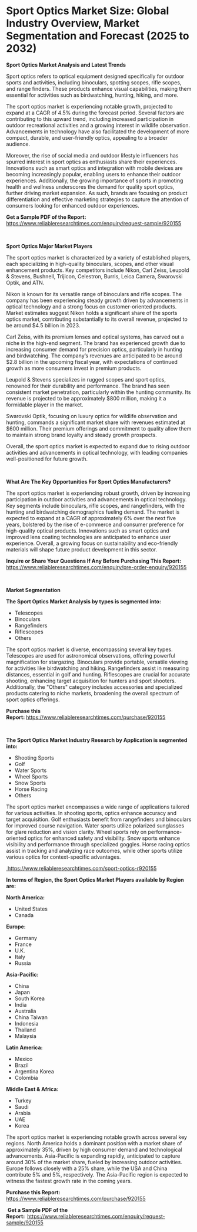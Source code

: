 <p><h1>Sport Optics Market Size: Global Industry Overview, Market Segmentation and Forecast (2025 to 2032)</h1></p><p><strong>Sport Optics Market Analysis and Latest Trends</strong></p>
<p><p>Sport optics refers to optical equipment designed specifically for outdoor sports and activities, including binoculars, spotting scopes, rifle scopes, and range finders. These products enhance visual capabilities, making them essential for activities such as birdwatching, hunting, hiking, and more.</p><p>The sport optics market is experiencing notable growth, projected to expand at a CAGR of 4.5% during the forecast period. Several factors are contributing to this upward trend, including increased participation in outdoor recreational activities and a growing interest in wildlife observation. Advancements in technology have also facilitated the development of more compact, durable, and user-friendly optics, appealing to a broader audience.</p><p>Moreover, the rise of social media and outdoor lifestyle influencers has spurred interest in sport optics as enthusiasts share their experiences. Innovations such as smart optics and integration with mobile devices are becoming increasingly popular, enabling users to enhance their outdoor experiences. Additionally, the growing importance of sports in promoting health and wellness underscores the demand for quality sport optics, further driving market expansion. As such, brands are focusing on product differentiation and effective marketing strategies to capture the attention of consumers looking for enhanced outdoor experiences.</p></p>
<p><strong>Get a Sample PDF of the Report:&nbsp;</strong> <a href="https://www.reliableresearchtimes.com/enquiry/request-sample/920155?utm_campaign=3027&utm_medium=2&utm_source=Github&utm_content=ia&utm_term=18042025&utm_id=sport-optics">https://www.reliableresearchtimes.com/enquiry/request-sample/920155</a></p>
<p>&nbsp;</p>
<p><strong>Sport Optics Major Market Players</strong></p>
<p><p>The sport optics market is characterized by a variety of established players, each specializing in high-quality binoculars, scopes, and other visual enhancement products. Key competitors include Nikon, Carl Zeiss, Leupold & Stevens, Bushnell, Trijicon, Celestron, Burris, Leica Camera, Swarovski Optik, and ATN.</p><p>Nikon is known for its versatile range of binoculars and rifle scopes. The company has been experiencing steady growth driven by advancements in optical technology and a strong focus on customer-oriented products. Market estimates suggest Nikon holds a significant share of the sports optics market, contributing substantially to its overall revenue, projected to be around $4.5 billion in 2023.</p><p>Carl Zeiss, with its premium lenses and optical systems, has carved out a niche in the high-end segment. The brand has experienced growth due to increasing consumer demand for precision optics, particularly in hunting and birdwatching. The company’s revenues are anticipated to be around $2.8 billion in the upcoming fiscal year, with expectations of continued growth as more consumers invest in premium products.</p><p>Leupold & Stevens specializes in rugged scopes and sport optics, renowned for their durability and performance. The brand has seen consistent market penetration, particularly within the hunting community. Its revenue is projected to be approximately $800 million, making it a formidable player in the market.</p><p>Swarovski Optik, focusing on luxury optics for wildlife observation and hunting, commands a significant market share with revenues estimated at $600 million. Their premium offerings and commitment to quality allow them to maintain strong brand loyalty and steady growth prospects.</p><p>Overall, the sport optics market is expected to expand due to rising outdoor activities and advancements in optical technology, with leading companies well-positioned for future growth.</p></p>
<p>&nbsp;</p>
<p><strong>What Are The Key Opportunities For Sport Optics Manufacturers?</strong></p>
<p><p>The sport optics market is experiencing robust growth, driven by increasing participation in outdoor activities and advancements in optical technology. Key segments include binoculars, rifle scopes, and rangefinders, with the hunting and birdwatching demographics fueling demand. The market is expected to expand at a CAGR of approximately 6% over the next five years, bolstered by the rise of e-commerce and consumer preference for high-quality optical products. Innovations such as smart optics and improved lens coating technologies are anticipated to enhance user experience. Overall, a growing focus on sustainability and eco-friendly materials will shape future product development in this sector.</p></p>
<p><strong>Inquire or Share Your Questions If Any Before Purchasing This Report:</strong> <a href="https://www.reliableresearchtimes.com/enquiry/pre-order-enquiry/920155?utm_campaign=3027&utm_medium=2&utm_source=Github&utm_content=ia&utm_term=18042025&utm_id=sport-optics">https://www.reliableresearchtimes.com/enquiry/pre-order-enquiry/920155</a></p>
<p>&nbsp;</p>
<p><strong>Market Segmentation</strong></p>
<p><strong>The Sport Optics Market Analysis by types is segmented into:</strong></p>
<p><ul><li>Telescopes</li><li>Binoculars</li><li>Rangefinders</li><li>Riflescopes</li><li>Others</li></ul></p>
<p><p>The sport optics market is diverse, encompassing several key types. Telescopes are used for astronomical observations, offering powerful magnification for stargazing. Binoculars provide portable, versatile viewing for activities like birdwatching and hiking. Rangefinders assist in measuring distances, essential in golf and hunting. Riflescopes are crucial for accurate shooting, enhancing target acquisition for hunters and sport shooters. Additionally, the "Others" category includes accessories and specialized products catering to niche markets, broadening the overall spectrum of sport optics offerings.</p></p>
<p><strong>Purchase this Report:&nbsp;</strong><a href="https://www.reliableresearchtimes.com/purchase/920155?utm_campaign=3027&utm_medium=2&utm_source=Github&utm_content=ia&utm_term=18042025&utm_id=sport-optics">https://www.reliableresearchtimes.com/purchase/920155</a></p>
<p>&nbsp;</p>
<p><strong>The Sport Optics Market Industry Research by Application is segmented into:</strong></p>
<p><ul><li>Shooting Sports</li><li>Golf</li><li>Water Sports</li><li>Wheel Sports</li><li>Snow Sports</li><li>Horse Racing</li><li>Others</li></ul></p>
<p><p>The sport optics market encompasses a wide range of applications tailored for various activities. In shooting sports, optics enhance accuracy and target acquisition. Golf enthusiasts benefit from rangefinders and binoculars for improved course navigation. Water sports utilize polarized sunglasses for glare reduction and vision clarity. Wheel sports rely on performance-oriented optics for enhanced safety and visibility. Snow sports enhance visibility and performance through specialized goggles. Horse racing optics assist in tracking and analyzing race outcomes, while other sports utilize various optics for context-specific advantages.</p></p>
<p><a href="https://www.reliableresearchtimes.com/sport-optics-r920155?utm_campaign=3027&utm_medium=2&utm_source=Github&utm_content=ia&utm_term=18042025&utm_id=sport-optics">&nbsp;https://www.reliableresearchtimes.com/sport-optics-r920155</a></p>
<p><strong>In terms of Region, the Sport Optics Market Players available by Region are:</strong></p>
<p>
    <p> <strong> North America: </strong>
        <ul>
            <li>United States</li>
            <li>Canada</li>
        </ul>
        </p> 
    <p> <strong> Europe: </strong>
        <ul>
            <li>Germany</li>
            <li>France</li>
            <li>U.K.</li>
            <li>Italy</li>
            <li>Russia</li>
        </ul>
        </p> 
    <p> <strong> Asia-Pacific: </strong>
        <ul>
            <li>China</li>
            <li>Japan</li>
            <li>South Korea</li>
            <li>India</li>
            <li>Australia</li>
            <li>China Taiwan</li>
            <li>Indonesia</li>
            <li>Thailand</li>
            <li>Malaysia</li>
        </ul>
        </p> 
    <p> <strong> Latin America: </strong>
        <ul>
            <li>Mexico</li>
            <li>Brazil</li>
            <li>Argentina Korea</li>
            <li>Colombia</li>
        </ul>
        </p> 
    <p> <strong> Middle East & Africa: </strong>
        <ul>
            <li>Turkey</li>
            <li>Saudi</li>
            <li>Arabia</li>
            <li>UAE</li>
            <li>Korea</li>
        </ul>
    </p>
    </p>
<p><p>The sport optics market is experiencing notable growth across several key regions. North America holds a dominant position with a market share of approximately 35%, driven by high consumer demand and technological advancements. Asia-Pacific is expanding rapidly, anticipated to capture around 30% of the market share, fueled by increasing outdoor activities. Europe follows closely with a 25% share, while the USA and China contribute 5% and 5%, respectively. The Asia-Pacific region is expected to witness the fastest growth rate in the coming years.</p></p>
<p><strong>Purchase this Report: </strong><a href="https://www.reliableresearchtimes.com/purchase/920155?utm_campaign=3027&utm_medium=2&utm_source=Github&utm_content=ia&utm_term=18042025&utm_id=sport-optics">https://www.reliableresearchtimes.com/purchase/920155</a></p>
<p>&nbsp;<strong>Get a Sample PDF of the Report:&nbsp;&nbsp;</strong><a href="https://www.reliableresearchtimes.com/enquiry/request-sample/920155?utm_campaign=3027&utm_medium=2&utm_source=Github&utm_content=ia&utm_term=18042025&utm_id=sport-optics">https://www.reliableresearchtimes.com/enquiry/request-sample/920155</a></p>
<p><strong></strong></p>
<p><p></p><p></p><p></p></p>